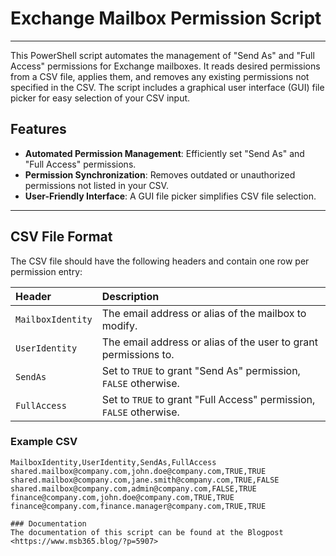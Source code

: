 # Exchange Mailbox Permission Script

---

This PowerShell script automates the management of "Send As" and "Full Access" permissions for Exchange mailboxes. It reads desired permissions from a CSV file, applies them, and removes any existing permissions not specified in the CSV. The script includes a graphical user interface (GUI) file picker for easy selection of your CSV input.

## Features

* **Automated Permission Management**: Efficiently set "Send As" and "Full Access" permissions.
* **Permission Synchronization**: Removes outdated or unauthorized permissions not listed in your CSV.
* **User-Friendly Interface**: A GUI file picker simplifies CSV file selection.

---

## CSV File Format

The CSV file should have the following headers and contain one row per permission entry:

| Header            | Description                                                     |
| :---------------- | :-------------------------------------------------------------- |
| `MailboxIdentity` | The email address or alias of the mailbox to modify.            |
| `UserIdentity`    | The email address or alias of the user to grant permissions to. |
| `SendAs`          | Set to `TRUE` to grant "Send As" permission, `FALSE` otherwise. |
| `FullAccess`      | Set to `TRUE` to grant "Full Access" permission, `FALSE` otherwise. |

### Example CSV

```csv
MailboxIdentity,UserIdentity,SendAs,FullAccess
shared.mailbox@company.com,john.doe@company.com,TRUE,TRUE
shared.mailbox@company.com,jane.smith@company.com,TRUE,FALSE
shared.mailbox@company.com,admin@company.com,FALSE,TRUE
finance@company.com,john.doe@company.com,TRUE,TRUE
finance@company.com,finance.manager@company.com,TRUE,TRUE

### Documentation
The documentation of this script can be found at the Blogpost <https://www.msb365.blog/?p=5907>
